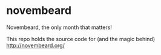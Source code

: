 novembeard
==========

Novembeard, the only month that matters!

This repo holds the source code for (and the magic behind) http://novembeard.org/
